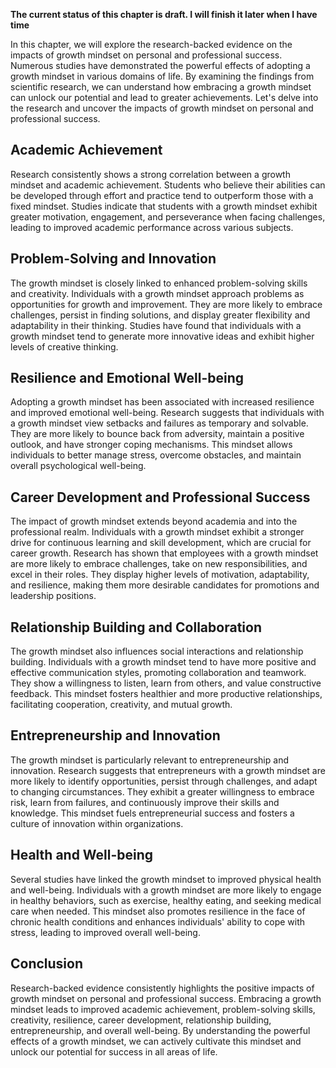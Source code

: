 **The current status of this chapter is draft. I will finish it later when I have time**

In this chapter, we will explore the research-backed evidence on the impacts of growth mindset on personal and professional success. Numerous studies have demonstrated the powerful effects of adopting a growth mindset in various domains of life. By examining the findings from scientific research, we can understand how embracing a growth mindset can unlock our potential and lead to greater achievements. Let's delve into the research and uncover the impacts of growth mindset on personal and professional success.

Academic Achievement
--------------------

Research consistently shows a strong correlation between a growth mindset and academic achievement. Students who believe their abilities can be developed through effort and practice tend to outperform those with a fixed mindset. Studies indicate that students with a growth mindset exhibit greater motivation, engagement, and perseverance when facing challenges, leading to improved academic performance across various subjects.

Problem-Solving and Innovation
------------------------------

The growth mindset is closely linked to enhanced problem-solving skills and creativity. Individuals with a growth mindset approach problems as opportunities for growth and improvement. They are more likely to embrace challenges, persist in finding solutions, and display greater flexibility and adaptability in their thinking. Studies have found that individuals with a growth mindset tend to generate more innovative ideas and exhibit higher levels of creative thinking.

Resilience and Emotional Well-being
-----------------------------------

Adopting a growth mindset has been associated with increased resilience and improved emotional well-being. Research suggests that individuals with a growth mindset view setbacks and failures as temporary and solvable. They are more likely to bounce back from adversity, maintain a positive outlook, and have stronger coping mechanisms. This mindset allows individuals to better manage stress, overcome obstacles, and maintain overall psychological well-being.

Career Development and Professional Success
-------------------------------------------

The impact of growth mindset extends beyond academia and into the professional realm. Individuals with a growth mindset exhibit a stronger drive for continuous learning and skill development, which are crucial for career growth. Research has shown that employees with a growth mindset are more likely to embrace challenges, take on new responsibilities, and excel in their roles. They display higher levels of motivation, adaptability, and resilience, making them more desirable candidates for promotions and leadership positions.

Relationship Building and Collaboration
---------------------------------------

The growth mindset also influences social interactions and relationship building. Individuals with a growth mindset tend to have more positive and effective communication styles, promoting collaboration and teamwork. They show a willingness to listen, learn from others, and value constructive feedback. This mindset fosters healthier and more productive relationships, facilitating cooperation, creativity, and mutual growth.

Entrepreneurship and Innovation
-------------------------------

The growth mindset is particularly relevant to entrepreneurship and innovation. Research suggests that entrepreneurs with a growth mindset are more likely to identify opportunities, persist through challenges, and adapt to changing circumstances. They exhibit a greater willingness to embrace risk, learn from failures, and continuously improve their skills and knowledge. This mindset fuels entrepreneurial success and fosters a culture of innovation within organizations.

Health and Well-being
---------------------

Several studies have linked the growth mindset to improved physical health and well-being. Individuals with a growth mindset are more likely to engage in healthy behaviors, such as exercise, healthy eating, and seeking medical care when needed. This mindset also promotes resilience in the face of chronic health conditions and enhances individuals' ability to cope with stress, leading to improved overall well-being.

Conclusion
----------

Research-backed evidence consistently highlights the positive impacts of growth mindset on personal and professional success. Embracing a growth mindset leads to improved academic achievement, problem-solving skills, creativity, resilience, career development, relationship building, entrepreneurship, and overall well-being. By understanding the powerful effects of a growth mindset, we can actively cultivate this mindset and unlock our potential for success in all areas of life.
